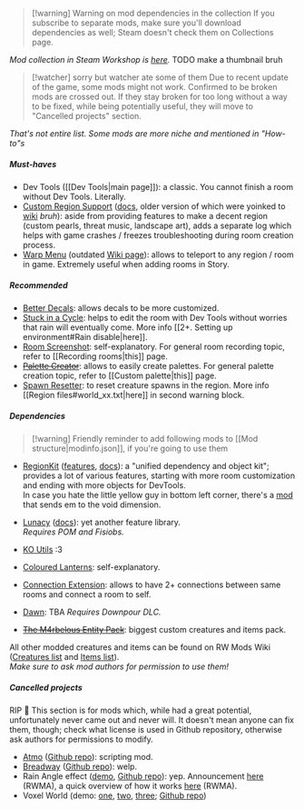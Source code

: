 > [!warning] Warning on mod dependencies in the collection
> If you subscribe to separate mods, make sure you'll download dependencies as well; Steam doesn't check them on Collections page.

*Mod collection in Steam Workshop is [here](https://steamcommunity.com/sharedfiles/filedetails/?id=3460033646).*
TODO make a thumbnail bruh

>[!watcher] sorry but watcher ate some of them
> Due to recent update of the game, some mods might not work.
> Confirmed to be broken mods are crossed out. If they stay broken for too long without a way to be fixed, while being potentially useful, they will move to "Cancelled projects" section.

*That's not entire list. Some mods are more niche and mentioned in "How-to"s*
##### Must-haves  
- Dev Tools ([[Dev Tools|main page]]): a classic. You cannot finish a room without Dev Tools. Literally.
- [Custom Region Support](https://steamcommunity.com/sharedfiles/filedetails/?id=2941565790) ([docs](https://github.com/Bro748/Custom-Regions/tree/dp-release), older version of which were yoinked to [wiki](https://rainworldmodding.miraheze.org/wiki/Custom_Regions_Support) *bruh*): aside from providing features to make a decent region (custom pearls, threat music, landscape art), adds a separate log which helps with game crashes / freezes troubleshooting during room creation process.   
- [Warp Menu](https://steamcommunity.com/sharedfiles/filedetails/?id=2920446893) (outdated [Wiki page](https://rainworldmodding.miraheze.org/wiki/Warp)): allows to teleport to any region / room in game. Extremely useful when adding rooms in Story.

##### Recommended
- [Better Decals](https://steamcommunity.com/sharedfiles/filedetails/?id=3241776574): allows decals to be more customized.   
- [Stuck in a Cycle](https://steamcommunity.com/sharedfiles/filedetails/?id=3035801552): helps to edit the room with Dev Tools without worries that rain will eventually come. More info [[2+. Setting up environment#Rain disable|here]].  
- [Room Screenshot](https://steamcommunity.com/sharedfiles/filedetails/?id=3125783486): self-explanatory. For general room recording topic, refer to [[Recording rooms|this]] page.  
- ~~[Palette Creator](https://steamcommunity.com/sharedfiles/filedetails/?id=2959458351)~~: allows to easily create palettes. For general palette creation topic, refer to [[Custom palette|this]] page.  
- [Spawn Resetter](https://steamcommunity.com/sharedfiles/filedetails/?id=3232143310): to reset creature spawns in the region. More info [[Region files#world_xx.txt|here]] in second warning block.

##### Dependencies  
> [!warning] Friendly reminder to add following mods to [[Mod structure|modinfo.json]], if you're going to use them

- [RegionKit](https://steamcommunity.com/sharedfiles/filedetails/?id=2920439476) ([features](https://github.com/Rain-World-Modding/RegionKit/blob/main/README.md), [docs](https://github.com/Rain-World-Modding/RegionKit/tree/main/docs)): a "unified dependency and object kit"; provides a lot of various features, starting with more room customization and ending with more objects for DevTools.   
	In case you hate the little yellow guy in bottom left corner, there's a [mod](https://steamcommunity.com/sharedfiles/filedetails/?id=3141904462) that sends em to the void dimension.
- [Lunacy](https://steamcommunity.com/sharedfiles/filedetails/?id=2930814260) ([docs](https://github.com/Nacu0021/Lunacy)): yet another feature library.  
	*Requires POM and Fisiobs.*
- [KO Utils](https://steamcommunity.com/sharedfiles/filedetails/?id=3443204574) :3
- [Coloured Lanterns](https://steamcommunity.com/sharedfiles/filedetails/?id=3401635588): self-explanatory.  
- [Connection Extension](https://steamcommunity.com/sharedfiles/filedetails/?id=3458613978): allows to have 2+ connections between same rooms and connect a room to self.
- [Dawn](https://steamcommunity.com/sharedfiles/filedetails/?id=3417857252): TBA
	*Requires Downpour DLC.*

- ~~[The M4rbelous Entity Pack](https://steamcommunity.com/sharedfiles/filedetails/?id=3311812030)~~: biggest custom creatures and items pack.  

All other modded creatures and items can be found on RW Mods Wiki ([Creatures list](https://rainworldmods.miraheze.org/wiki/Creatures) and [Items list](https://rainworldmods.miraheze.org/wiki/Objects)).  
*Make sure to ask mod authors for permission to use them!*


##### Cancelled projects
RIP 🫡
This section is for mods which, while had a great potential, unfortunately never came out and never will.
It doesn't mean anyone can fix them, though; check what license is used in Github repository, otherwise ask authors for permissions to modify.
- [Atmo](https://steamcommunity.com/sharedfiles/filedetails/?id=2920450391) ([Github repo](https://github.com/thalber/Atmo)): scripting mod.
- [Breadway](https://steamcommunity.com/sharedfiles/filedetails/?id=2993825578) ([Github repo](https://github.com/thalber/Breadway)): welp.
- Rain Angle effect ([demo](https://www.youtube.com/watch?v=8-oeALLoL4A), [Github repo](https://github.com/LudoCrypt/TurnRain)): yep.
	Announcement [here](https://discord.com/channels/1083481230839922688/1083483097145819348/1236746634235482122) (RWMA), a quick overview of how it works [here](https://discord.com/channels/1083481230839922688/1083485771949949019/1232426391522381875) (RWMA).
- Voxel World (demo: [one](https://www.youtube.com/watch?v=3lSxs1IKxeg), [two](https://www.youtube.com/watch?v=1c4yAcd2XWw), [three](https://www.youtube.com/watch?v=3lSxs1IKxeg); [Github repo](https://github.com/SlimeCubed/VoxelWorld))
